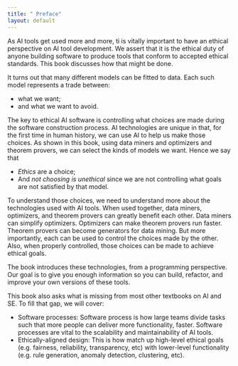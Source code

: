 ```yaml
---
title: " Preface"
layout: default
---
```


As AI tools get used more and more,
ti is vitally important to have an ethical perspective on AI tool development.
We assert that
it is the ethical duty of anyone building
software   to produce tools  that conform to accepted ethical standards.
This book discusses how that might be done.

It turns out that many different models can be fitted to data.
Each such model represents a trade between:

- what we want;
- and what we want to avoid.

The key to ethical AI software is controlling what  choices are made during the software construction process. AI
technologies are unique in that, for the first time in human history, we can use AI to help us make those choices.
As shown in this book,
using data miners and optimizers and theorem provers, we can select the kinds of models we want.
Hence we say that

- _Ethics_ are a choice;
- And
_not choosing is unethical_
since we are not
controlling 
what goals are not satisfied by that model.  


To understand those choices, we need to understand more about the technologies used with AI tools.
When used together, 
data miners,
optimizers, and 
theorem provers
can greatly benefit each other.
Data miners can simplify optimizers. Optimizers can make theorem provers run faster.
Theorem provers can become generators for data mining.
But more importantly, each can be used to control the choices made by the other.
Also, when properly controlled, those choices can be made to achieve ethical goals.

The book introduces these technologies, from a programming perspective.
Our goal is to give you enough information so you can build, refactor, and improve  your own versions of these tools.

This book also asks what is missing from most other textbooks on AI and SE.
To fill that gap,  we will cover:

- Software processes:
Software process is how large teams divide tasks such that more people can deliver more functionality, faster.
Software processes are vital to the scalability and maintainability of AI tools.
- Ethically-aligned design:
This is how match up high-level ethical goals (e.g. fairness, reliability, transparency, etc)  with
lower-level functionality (e.g. rule generation, anomaly detection, clustering, etc). 

